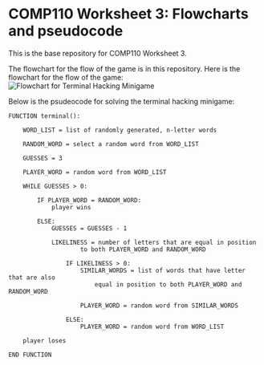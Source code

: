 # COMP110 Worksheet 3: Flowcharts and pseudocode

This is the base repository for COMP110 Worksheet 3.

The flowchart for the flow of the game is in this repository. Here is the flowchart for the flow of the game:
![Flowchart for Terminal Hacking Minigame](terminal_guessing_minigame_flowchart.png)

Below is the psudeocode for solving the terminal hacking minigame:

```
FUNCTION terminal():
	
	WORD_LIST = list of randomly generated, n-letter words
	
	RANDOM_WORD = select a random word from WORD_LIST
	
	GUESSES = 3
	
	PLAYER_WORD = random word from WORD_LIST
	
	WHILE GUESSES > 0:
				
		IF PLAYER_WORD = RANDOM_WORD:
			player wins
			
		ELSE:
			GUESSES = GUESSES - 1
			
			LIKELINESS = number of letters that are equal in position
					to both PLAYER_WORD and RANDOM_WORD
					
				IF LIKELINESS > 0:
					SIMILAR_WORDS = list of words that have letter that are also
						equal in position to both PLAYER_WORD and RANDOM_WORD
						
					PLAYER_WORD = random word from SIMILAR_WORDS
				
				ELSE:
					PLAYER_WORD = random word from WORD_LIST
					
	player loses
    
END FUNCTION

```
